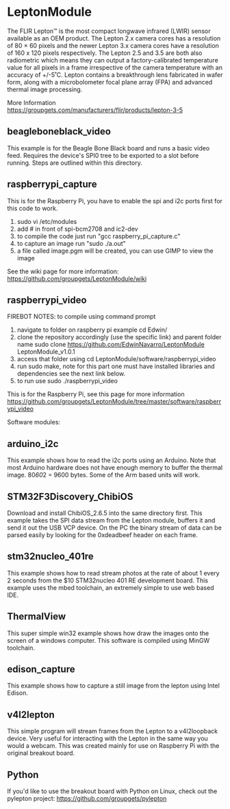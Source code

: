 LeptonModule
============
The FLIR Lepton™ is the most compact longwave infrared (LWIR) sensor available as an OEM product. The Lepton 2.x camera cores has a resolution of 80 × 60 pixels and the newer Lepton 3.x camera cores have a resolution of 160 x 120 pixels respectively. The Lepton 2.5 and 3.5 are both also radiometric which means they can output a factory-calibrated temperature value for all pixels in a frame irrespective of the camera temperature with an accuracy of +/-5˚C. Lepton contains a breakthrough lens fabricated in wafer form, along with a microbolometer focal plane array (FPA) and advanced thermal image processing.

More Information
https://groupgets.com/manufacturers/flir/products/lepton-3-5


beagleboneblack_video
--------------
This example is for the Beagle Bone Black board and runs a basic video feed.
Requires the device's SPI0 tree to be exported to a slot before running.
Steps are outlined within this directory.


raspberrypi_capture
--------------
This is for the Raspberry Pi,
you have to enable the spi and i2c ports first for this code to work.

1. sudo vi /etc/modules
2. add # in front of spi-bcm2708 and ic2-dev
3. to compile the code just run "gcc raspberry_pi_capture.c"
4. to capture an image run "sudo ./a.out"
5. a file called image.pgm will be created, you can use GIMP to view the image

See the wiki page for more information: https://github.com/groupgets/LeptonModule/wiki

raspberrypi_video
--------------


FIREBOT NOTES:
to compile using command prompt
1.  navigate to folder on raspberry pi 
    example cd Edwin/
2. clone the repository accordingly (use the specific link) and parent folder name
    sudo clone https://github.com/EdwinNavarro/LeptonModule LeptonModule_v1.0.1
3. access that folder using cd LeptonModule/software/raspberrypi_video
4. run sudo make, note for this part one must have installed libraries and dependencies see the next link below.
5. to run use sudo ./raspberrypi_video


This is for the Raspberry Pi, see this page for more information https://github.com/groupgets/LeptonModule/tree/master/software/raspberrypi_video

Software modules:

arduino_i2c
--------------
This example shows how to read the i2c ports using an Arduino.
Note that most Arduino hardware does not have enough memory to buffer the thermal image. 80*60*2 = 9600 bytes. Some of the Arm based units will work.


STM32F3Discovery_ChibiOS
--------------
Download and install ChibiOS_2.6.5 into the same directory first.
This example takes the SPI data stream from the Lepton module, buffers it and send it out the USB VCP device.
On the PC the binary stream of data can be parsed easily by looking for the 0xdeadbeef header on each frame.


stm32nucleo_401re
--------------
This example shows how to read stream photos at the rate of about 1 every 2 seconds from the $10 STM32nucleo 401 RE development board. This example uses the mbed toolchain, an extremely simple to use web based IDE.

ThermalView
--------------
This super simple win32 example shows how draw the images onto the screen of a windows computer. This software is compiled using MinGW toolchain.  

edison_capture
--------------
This example shows how to capture a still image from the lepton using Intel Edison.

v4l2lepton
----------
This simple program will stream frames from the Lepton to a v4l2loopback device. Very useful for interacting with the Lepton in the same way you would a webcam. This was created mainly for use on Raspberry Pi with the original breakout board.

Python
--------------
If you'd like to use the breakout board with Python on Linux, check out the pylepton project: https://github.com/groupgets/pylepton

